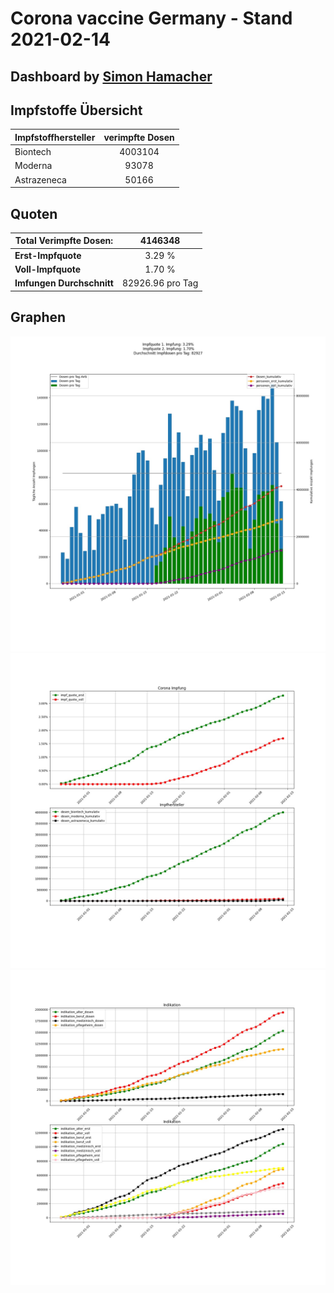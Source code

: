 # Corona vaccine Germany - Stand 2021-02-14
## Dashboard by [Simon Hamacher](https://www.shamacher.eu)
## Impfstoffe Übersicht
**Impfstoffhersteller** | **verimpfte Dosen**
-------- | :--------:
Biontech | 4003104
Moderna | 93078
Astrazeneca | 50166


## Quoten
**Total Verimpfte Dosen:** | 4146348
-------- | :--------:
**Erst-Impfquote** | 3.29 %
**Voll-Impfquote** | 1.70 %
**Imfungen Durchschnitt** | 82926.96 pro Tag
## Graphen
<img src="Impfungen-Corona-01.jpg" alt="Corona-1" title="optionaler Titel" />
<img src="Impfungen-Corona-02.jpg" alt="Corona-2" title="optionaler Titel" />
<img src="Impfungen-Corona-03.jpg" alt="Corona-3" title="optionaler Titel" />

